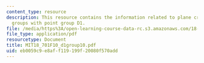 ```yaml
---
content_type: resource
description: This resource contains the information related to plane crystallographic
  groups with point group D1.
file: /media/https%3A/open-learning-course-data-rc.s3.amazonaws.com/18-701-algebra-i-fall-2010/eb0059c9e8aff119199f20080f570add_MIT18_701F10_d1group10.pdf
file_type: application/pdf
resourcetype: Document
title: MIT18_701F10_d1group10.pdf
uid: eb0059c9-e8af-f119-199f-20080f570add
---
```

